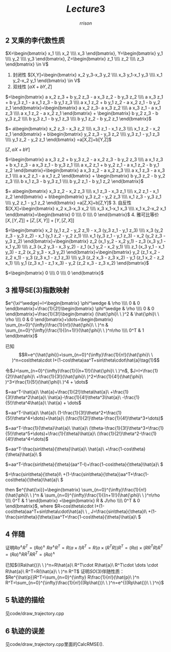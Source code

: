 # $$Lecture 3$$
$$rrison$$
## 2 叉乘的李代数性质
$X=\begin{bmatrix}
   x_1 \\\\
   x_2 \\\\
   x_3
  \end{bmatrix},
  Y=\begin{bmatrix}
   y_1 \\\\
   y_2 \\\\
   y_3
  \end{bmatrix},
  Z=\begin{bmatrix}
   z_1 \\\\
   z_2 \\\\
   z_3
  \end{bmatrix} \in V$
1. 封闭性 
$[X,Y]=\begin{bmatrix}
   x_2 y_3-x_3 y_2 \\\\
   x_3 y_1-x_1 y_3 \\\\
   x_1 y_2-x_2 y_1
  \end{bmatrix} \in V$
2. 双线性 
$[aX+bY,Z]$

$=\begin{bmatrix}
   a x_2 z_3 + b y_2 z_3 - a x_3 z_2 - b y_3 z_2 \\\\
   a x_3 z_1 + b y_3 z_1 - a x_1 z_3 - b y_1 z_3 \\\\
   a x_1 z_2 + b y_1 z_2 - a x_2 z_1 - b y_2 z_1
  \end{bmatrix}=\begin{bmatrix}
   a x_2 z_3- a x_3 z_2 \\\\
   a x_3 z_1 - a x_1 z_3 \\\\
   a x_1 z_2 - a x_2 z_1
  \end{bmatrix} + \begin{bmatrix}
   b y_2 z_3 - b y_3 z_2 \\\\
   b y_3 z_1 - b y_1 z_3 \\\\
   b y_1 z_2 - b y_2 z_1
  \end{bmatrix}$
  
  $= a\begin{bmatrix}
   x_2 z_3 - x_3 z_2 \\\\
   x_3 z_1 - x_1 z_3 \\\\
   x_1 z_2 - x_2 z_1
  \end{bmatrix} + b\begin{bmatrix}
   y_2 z_3 - y_3 z_2 \\\\
   y_3 z_1 - y_1 z_3 \\\\
   y_1 z_2 - y_2 z_1
  \end{bmatrix}
  =a[X,Z]+b[Y,Z]$
  
  $[Z,aX+bY]$
  
$=\begin{bmatrix}
   a x_3 z_2 + b y_3 z_2 - a x_2 z_3 - b y_2 z_3 \\\\
   a x_1 z_3 + b x_1 z_3 - a x_3 z_1 - b y_3 z_1 \\\\
   a x_2 z_1 + b y_2 z_1 - a x_1 z_2 - b y_1 z_2
  \end{bmatrix}=\begin{bmatrix}
   a x_3 z_2 - a x_2 z_3 \\\\
   a x_1 z_3  - a x_3 z_1 \\\\
   a x_2 z_1 - a x_1 z_2
  \end{bmatrix} + \begin{bmatrix}
   b y_3 z_2 - b y_2 z_3 \\\\
   b x_1 z_3 - b y_3 z_1 \\\\
   b y_2 z_1 - b y_1 z_2
  \end{bmatrix}$
  
  $= a\begin{bmatrix}
   x_3 z_2 - x_2 z_3 \\\\
   x_1 z_3  - x_3 z_1 \\\\
   x_2 z_1 - x_1 z_2
  \end{bmatrix} + b\begin{bmatrix}
   y_3 z_2 - y_2 z_3 \\\\
   x_1 z_3 - y_3 z_1 \\\\
   y_2 z_1 - y_1 z_2
  \end{bmatrix}
  =a[Z,X]+b[Z,Y]$
3. 自反性
$[X,X]=\begin{bmatrix}
   x_2 x_3-x_3 x_2 \\\\
   x_3 x_1-x_1 x_3 \\\\
   x_1 x_2-x_2 x_1
  \end{bmatrix}=\begin{bmatrix}
   0 \\\\
   0 \\\\
   0
  \end{bmatrix}$
4. 雅可比等价
$[X,[Y,Z]]+[Z,[X,Y]]+[Y,[Z,X]]$

$=\begin{bmatrix}
   x_2 (y_1 z_2 - y_2 z_1) - x_3 (y_3 z_1 - y_1 z_3) \\\\
   x_3 (y_2 z_3 - y_3 z_2) - x_1 (y_1 z_2 - y_2 z_1) \\\\
   x_1 (y_3 z_1 - y_1 z_3) - x_2 (y_2 z_3 - y_3 z_2)
  \end{bmatrix}+\begin{bmatrix}
   z_2 (x_1 y_2 - x_2 y_1) - z_3 (x_3 y_1 - x_1 y_3) \\\\
   z_3 (x_2 y_3 - x_3 y_2) - z_1 (x_1 y_2 - x_2 y_1) \\\\
   z_1 (x_3 y_1 - x_1 y_3) - z_2 (x_2 y_3 - x_3 y_2)
  \end{bmatrix}+\begin{bmatrix}
   y_2 (z_1 x_2 - z_2 x_1) - y_3 (z_3 x_1 - z_1 z_3) \\\\
   y_3 (z_2 x_3 - z_3 x_2) - y_1 (z_1 x_2 - z_2 x_1) \\\\
   y_1 (z_3 x_1 - z_1 x_3) - y_2 (z_2 x_3 - z_3 x_2)
  \end{bmatrix}$
  
  $=\begin{bmatrix}
   0 \\\\
   0 \\\\
   0
  \end{bmatrix}$
  
## 3 推导SE(3)指数映射
$e^{\xi^\wedge}=I+\begin{bmatrix}
   \phi^\wedge & \rho \\\\
   0 & 0
  \end{bmatrix}+\frac{1}{2!}\begin{bmatrix}
   \phi^\wedge & \rho \\\\
   0 & 0
  \end{bmatrix}+\frac{1}{3!}\begin{bmatrix}
   (\hat{\phi}\ \ )^2 & \hat{\phi}\ \ \rho \\\\
   0 & 0
  \end{bmatrix}+\dots=\begin{bmatrix}
   \sum_{n=0}^{\infty}\frac{1}{n!}(\hat{\phi}\ \ )^n & \sum_{n=0}^{\infty}\frac{1}{(n+1)!}(\hat{\phi}\ \ )^n\rho \\\\
   0^T & 1
  \end{bmatrix}$

  已知$$R=e^{\hat{\phi}}=\sum_{n=0}^{\infty}\frac{1}{n!}(\hat{\phi}\ \ )^n=cos\theta\cdot I+(1-cos\theta)aa^T+sin\theta\cdot\hat{a}\tag{1}$$
  
  令$J=\sum_{n=0}^{\infty}\frac{1}{(n+1)!}(\hat{\phi}\ \ )^n$, 
$J=I+\frac{1}{2!}\hat{\phi}\ +\frac{1}{3!}(\hat{\phi}\ )^2+\frac{1}{4!}(\hat{\phi}\ )^3+\frac{1}{5!}(\hat{\phi}\ )^4 + \dots$

$=aa^T-\hat{a}\ \hat{a}+\frac{1}{2!}\theta\hat{a}\ +\frac{1}{3!}\theta^2\hat{a}\ \hat{a}-\frac{1}{4!}\theta^3\hat{a}\ -\frac{1}{5!}\theta^4\hat{a}\ \hat{a} + \dots$

$=aa^T-\hat{a}\ \hat{a}\ (1-\frac{1}{3!}\theta^2+\frac{1}{5!}\theta^4+\dots)+\hat{a}\ (\frac{1}{2!}\theta-\frac{1}{4!}\theta^3+\dots)$

$=aa^T-\frac{1}{\theta}\hat{a}\ \hat{a}\ (\theta-\frac{1}{3!}\theta^3+\frac{1}{5!}\theta^5+\dots)+\frac{1}{\theta}\hat{a}\ (\frac{1}{2!}\theta^2-\frac{1}{4!}\theta^4+\dots)$

$=aa^T-\frac{sin\theta}{\theta}\hat{a}\ \hat{a}\ +\frac{1-cos\theta}{\theta}\hat{a}\ $

$=aa^T-\frac{sin\theta}{\theta}(aa^T-I)+\frac{1-cos\theta}{\theta}\hat{a}\ $

$=\frac{sin\theta}{\theta}I\ +(1-\frac{sin\theta}{\theta})aa^T+\frac{1-cos\theta}{\theta}\hat{a}\ $

then  $e^{\hat{\xi}}=\begin{bmatrix}
   \sum_{n=0}^{\infty}\frac{1}{n!}(\hat{\phi}\ \ )^n & \sum_{n=0}^{\infty}\frac{1}{(n+1)!}(\hat{\phi}\ \ )^n\rho \\\\
   0^T & 1
  \end{bmatrix}
  =\begin{bmatrix}
   R & J\rho \\\\
   0^T & 0
  \end{bmatrix}$,
where $R=cos\theta\cdot I+(1-cos\theta)aa^T+sin\theta\cdot\hat{a}\ \ , J=\frac{sin\theta}{\theta}I\ +(1-\frac{sin\theta}{\theta})aa^T+\frac{1-cos\theta}{\theta}\hat{a}\ $
## 4 伴随
证明$Ra^\wedge R^T=(Ra)^\wedge$
$Ra^\wedge R^T=R(a\times I)R^T=R(a\times (R^T R))R^T=(Ra)\times (RR^T R)R^T=(Ra)^\wedge RR^T R R^T=(Ra)^\wedge$


已知$((Ra\hat{)}\ \ )^n=R\hat{a}\ R^T\cdot R\hat{a}\ R^T\cdot \dots \cdot R\hat{a}\ R^T=R(\hat{a}\ \ )^n R^T$
证明$SO(3)$伴随性质：
$Re^{\hat{p}}R^T=\sum_{n=0}^{\infty} R\frac{1}{n!}(\hat{p}\ )^n R^T=\sum_{n=0}^{\infty}\frac{1}{n!}((Rp\hat{)}\ \ )^n=e^{((Rp\hat{)}\ \ )^n}$
## 5 轨迹的描绘
见code/draw_trajectory.cpp
## 6 轨迹的误差
见code/draw_trajectory.cpp里面的CalcRMSE().

